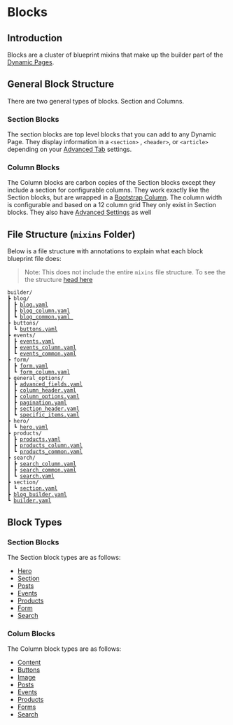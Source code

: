 # Blocks

## Introduction

Blocks are a cluster of blueprint mixins that make up the builder part of the [Dynamic Pages](../#dynamic-builder-pages).&#x20;

## General Block Structure

There are two general types of blocks. Section and Columns.&#x20;

### Section Blocks

The section blocks are top level blocks that you can add to any Dynamic Page. They display information in a `<section>` , `<header>`, or `<article>` depending on your [Advanced Tab](section/advanced-tab.md) settings.&#x20;

### Column Blocks

The Column blocks are carbon copies of the Section blocks except they include a section for configurable columns. They work exactly like the Section blocks, but are wrapped in a [Bootstrap Column](https://getbootstrap.com/docs/5.2/layout/columns/#how-they-work). The column width is configurable and based on a 12 column grid They only exist in Section blocks. They also have [Advanced Settings](section/advanced-tab.md) as well

## File Structure (`mixins` Folder)

Below is a file structure with annotations to explain what each block blueprint file does:

> Note: This does not include the entire `mixins` file structure. To see the the structure [head here](https://github.com/artistro08/tailor-starter/tree/main/seeds/blueprints/content/mixins/builder)

<pre class="language-html"><code class="lang-html">builder/
┣ blog/
┃ ┣ <a data-footnote-ref href="#user-content-fn-1">blog.yaml</a>
┃ ┣ <a data-footnote-ref href="#user-content-fn-2">blog_column.yaml</a>
┃ ┗ <a data-footnote-ref href="#user-content-fn-3">blog_common.yaml </a>
┣ buttons/
┃ ┗ <a data-footnote-ref href="#user-content-fn-4">buttons.yaml</a>
┣ events/
┃ ┣ <a data-footnote-ref href="#user-content-fn-5">events.yaml</a>
┃ ┣ <a data-footnote-ref href="#user-content-fn-6">events_column.yaml</a>
┃ ┗ <a data-footnote-ref href="#user-content-fn-7">events_common.yaml</a>
┣ form/
┃ ┣ <a data-footnote-ref href="#user-content-fn-8">form.yaml</a>
┃ ┗ <a data-footnote-ref href="#user-content-fn-9">form_column.yaml</a>
┣ general_options/
┃ ┣ <a data-footnote-ref href="#user-content-fn-10">advanced_fields.yaml</a>
┃ ┣ <a data-footnote-ref href="#user-content-fn-11">column_header.yaml</a>
┃ ┣ <a data-footnote-ref href="#user-content-fn-12">column_options.yaml</a>
┃ ┣ <a data-footnote-ref href="#user-content-fn-13">pagination.yaml</a>
┃ ┣ <a data-footnote-ref href="#user-content-fn-14">section_header.yaml</a>
┃ ┗ <a data-footnote-ref href="#user-content-fn-15">specific_items.yaml</a>
┣ hero/
┃ ┗ <a data-footnote-ref href="#user-content-fn-16">hero.yaml</a>
┣ products/
┃ ┣ <a data-footnote-ref href="#user-content-fn-17">products.yaml</a>
┃ ┣ <a data-footnote-ref href="#user-content-fn-18">products_column.yaml</a>
┃ ┗ <a data-footnote-ref href="#user-content-fn-19">products_common.yaml</a>
┣ search/
┃ ┣ <a data-footnote-ref href="#user-content-fn-20">search_column.yaml</a>
┃ ┣ <a data-footnote-ref href="#user-content-fn-21">search_common.yaml</a>
┃ ┗ <a data-footnote-ref href="#user-content-fn-22">search.yaml</a>
┣ section/
┃ ┗ <a data-footnote-ref href="#user-content-fn-23">section.yaml</a>
┣ <a data-footnote-ref href="#user-content-fn-24">blog_builder.yaml</a>
┗ <a data-footnote-ref href="#user-content-fn-25">builder.yaml</a>
</code></pre>

## Block Types

### Section Blocks

The Section block types are as follows:

* [Hero](hero-section.md)
* [Section](section/)
* [Posts](../../blog/posts.md)
* [Events](events-section.md)
* [Products](products-section.md)
* [Form](form-section.md)
* [Search](search-section.md)

### Colum Blocks

The Column block types are as follows:

* [Content](section/content-column.md)
* [Buttons](section/buttons-column.md)
* [Image](section/image-column.md)
* [Posts](section/posts-column.md)
* [Events](section/events-column.md)
* [Products](section/products-column.md)
* [Forms](section/form-column-1.md)
* [Search](search-section.md)







[^1]: Shows Blog Posts in a Section

[^2]: Shows Blog Posts in a Column

[^3]: Contains common fields in the blog section and column blocks

[^4]: Displays Bootstrap Styled buttons. Used in Section Column Blocks and The Hero block.&#x20;

[^5]: Shows Events in a Section

[^6]: Shows Events in a Column

[^7]: Contains common fields in the event section and column blocks

[^8]: Shows a Form in a Section

[^9]: Shows a Form in a Column

[^10]: Contains the fields in the Advanced tab of the Section blocks

[^11]: Used in the Column block types. Displays title information and general field

[^12]: Used in the Column block types. Displays column configurations to adjust the width

[^13]: Used in the front facing post type blocks (section and columns)

[^14]: Used in the Section block types. Displays title information and general field

[^15]: Used in all front facing items to pick a specific blueprint entry type (Except forms)

[^16]: Used for the Hero section block

[^17]: Shows Products in a section

[^18]: Shows Products in a Column

[^19]: Contains common fields in the product section and column blocks

[^20]: Shows a Search block in a column

[^21]: Contains common fields in the search section and column blocks

[^22]: Shows a Search block in a Section

[^23]: Shows a section block with columns

[^24]: Used to build the page in the Blog Posts entry type



[^25]: Used to build pages&#x20;

